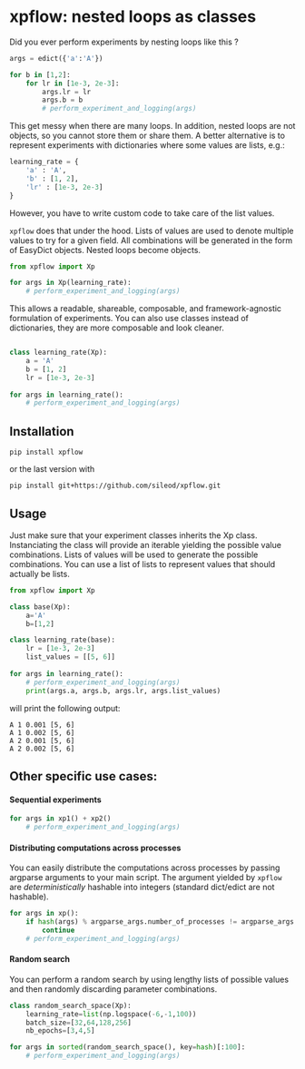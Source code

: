 # xpflow: nested loops as classes

Did you ever perform experiments by nesting loops like this ? 
```python
args = edict({'a':'A'})

for b in [1,2]:
    for lr in [1e-3, 2e-3]:
        args.lr = lr
        args.b = b
        # perform_experiment_and_logging(args)
```

This get messy when there are many loops. In addition, nested loops are not objects, so you cannot store them or share them. A better alternative is to represent experiments with dictionaries where some values are lists, e.g.: 
```python 
learning_rate = {
    'a' : 'A',
    'b' : [1, 2],
    'lr' : [1e-3, 2e-3]
}
```
However, you have to write custom code to take care of the list values.

`xpflow` does that under the hood. Lists of values are used to denote multiple values to try for a given field. All combinations will be generated in the form of EasyDict objects. Nested loops become objects.

```python
from xpflow import Xp

for args in Xp(learning_rate):
    # perform_experiment_and_logging(args)
```
This allows a readable, shareable, composable, and framework-agnostic formulation of experiments. You can also use classes instead of dictionaries, they are more composable and look cleaner.

```python

class learning_rate(Xp):
    a = 'A'
    b = [1, 2]
    lr = [1e-3, 2e-3]
    
for args in learning_rate():
    # perform_experiment_and_logging(args)
```

## Installation
```
pip install xpflow
```
or the last version with
```
pip install git+https://github.com/sileod/xpflow.git 
```

## Usage
Just make sure that your experiment classes inherits the Xp class. Instanciating the class will provide an iterable yielding the possible value combinations.
Lists of values will be used to generate the possible combinations. You can use a list of lists to represent values that should actually be lists.

```python
from xpflow import Xp

class base(Xp):
    a='A'
    b=[1,2]

class learning_rate(base):
    lr = [1e-3, 2e-3]
    list_values = [[5, 6]]
    
for args in learning_rate():
    # perform_experiment_and_logging(args)
    print(args.a, args.b, args.lr, args.list_values)
```
will print the following output:
```
A 1 0.001 [5, 6]
A 1 0.002 [5, 6]
A 2 0.001 [5, 6]
A 2 0.002 [5, 6]
```

##  Other specific use cases:

#### Sequential experiments
```python
for args in xp1() + xp2()
    # perform_experiment_and_logging(args)

```

#### Distributing computations across processes
You can easily distribute the computations across processes by passing argparse arguments to your main script. 
The argument yielded by `xpflow` are *deterministically* hashable into integers (standard dict/edict are not hashable).

```python
for args in xp():
    if hash(args) % argparse_args.number_of_processes != argparse_args.process_index:
        continue
    # perform_experiment_and_logging(args)
```



#### Random search

You can perform a random search by using lengthy lists of possible values and then randomly discarding parameter combinations.

```python
class random_search_space(Xp):
    learning_rate=list(np.logspace(-6,-1,100))
    batch_size=[32,64,128,256]
    nb_epochs=[3,4,5]

for args in sorted(random_search_space(), key=hash)[:100]:
    # perform_experiment_and_logging(args)
```
